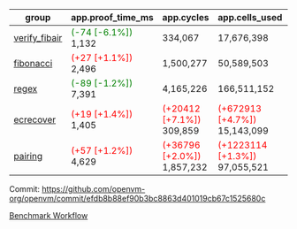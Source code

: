 | group | app.proof_time_ms | app.cycles | app.cells_used | leaf.proof_time_ms | leaf.cycles | leaf.cells_used |
| -- | -- | -- | -- | -- | -- | -- |
| [verify_fibair](https://github.com/openvm-org/openvm/blob/benchmark-results/benchmarks-pr/1647/verify_fibair-efdb8b88ef90b3bc8863d401019cb67c1525680c.md) |<span style='color: green'>(-74 [-6.1%])</span> 1,132 |  334,067 |  17,676,398 |- | - | - |
| [fibonacci](https://github.com/openvm-org/openvm/blob/benchmark-results/benchmarks-pr/1647/fibonacci-efdb8b88ef90b3bc8863d401019cb67c1525680c.md) |<span style='color: red'>(+27 [+1.1%])</span> 2,496 |  1,500,277 |  50,589,503 |- | - | - |
| [regex](https://github.com/openvm-org/openvm/blob/benchmark-results/benchmarks-pr/1647/regex-efdb8b88ef90b3bc8863d401019cb67c1525680c.md) |<span style='color: green'>(-89 [-1.2%])</span> 7,391 |  4,165,226 |  166,511,152 |- | - | - |
| [ecrecover](https://github.com/openvm-org/openvm/blob/benchmark-results/benchmarks-pr/1647/ecrecover-efdb8b88ef90b3bc8863d401019cb67c1525680c.md) |<span style='color: red'>(+19 [+1.4%])</span> 1,405 | <span style='color: red'>(+20412 [+7.1%])</span> 309,859 | <span style='color: red'>(+672913 [+4.7%])</span> 15,143,099 |- | - | - |
| [pairing](https://github.com/openvm-org/openvm/blob/benchmark-results/benchmarks-pr/1647/pairing-efdb8b88ef90b3bc8863d401019cb67c1525680c.md) |<span style='color: red'>(+57 [+1.2%])</span> 4,629 | <span style='color: red'>(+36796 [+2.0%])</span> 1,857,232 | <span style='color: red'>(+1223114 [+1.3%])</span> 97,055,521 |- | - | - |


Commit: https://github.com/openvm-org/openvm/commit/efdb8b88ef90b3bc8863d401019cb67c1525680c

[Benchmark Workflow](https://github.com/openvm-org/openvm/actions/runs/15006372441)

